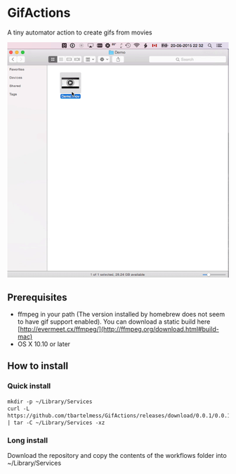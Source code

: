 # GifActions
A tiny automator action to create gifs from movies

![Demo](Demo.gif)

## Prerequisites
- ffmpeg in your path (The version installed by homebrew does not seem to have gif support enabled). You can download a static build here [http://evermeet.cx/ffmpeg/](http://ffmpeg.org/download.html#build-mac)
- OS X 10.10 or later

## How to install

### Quick install

```
mkdir -p ~/Library/Services
curl -L https://github.com/tbartelmess/GifActions/releases/download/0.0.1/0.0.1.tar.gz | tar -C ~/Library/Services -xz
```

### Long install
Download the repository and copy the contents of the workflows folder into ~/Library/Services
